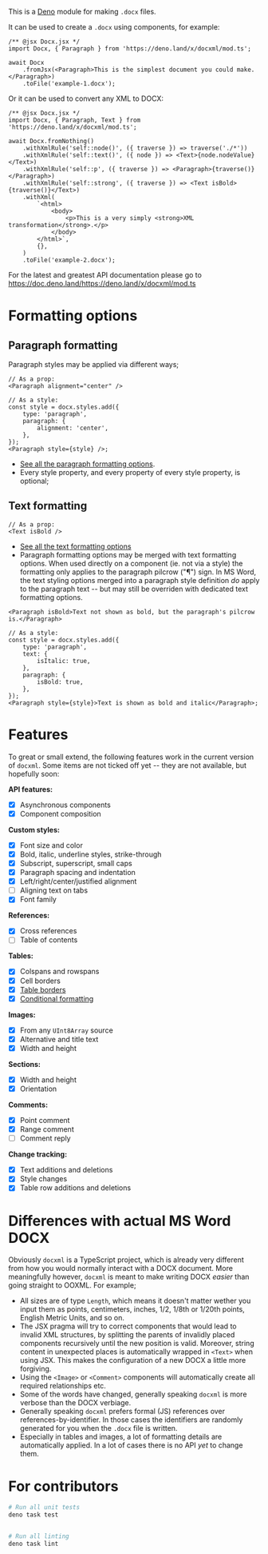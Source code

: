 This is a [Deno](https://deno.land) module for making `.docx` files.

It can be used to create a `.docx` using components, for example:

```tsx
/** @jsx Docx.jsx */
import Docx, { Paragraph } from 'https://deno.land/x/docxml/mod.ts';

await Docx
    .fromJsx(<Paragraph>This is the simplest document you could make.</Paragraph>)
    .toFile('example-1.docx');
```

Or it can be used to convert any XML to DOCX:

```tsx
/** @jsx Docx.jsx */
import Docx, { Paragraph, Text } from 'https://deno.land/x/docxml/mod.ts';

await Docx.fromNothing()
    .withXmlRule('self::node()', ({ traverse }) => traverse('./*'))
    .withXmlRule('self::text()', ({ node }) => <Text>{node.nodeValue}</Text>)
    .withXmlRule('self::p', ({ traverse }) => <Paragraph>{traverse()}</Paragraph>)
    .withXmlRule('self::strong', ({ traverse }) => <Text isBold>{traverse()}</Text>)
    .withXml(
        `<html>
            <body>
                <p>This is a very simply <strong>XML transformation</strong>.</p>
            </body>
        </html>`,
        {},
    )
    .toFile('example-2.docx');
```

For the latest and greatest API documentation please go to https://doc.deno.land/https://deno.land/x/docxml/mod.ts

# Formatting options

## Paragraph formatting

Paragraph styles may be applied via different ways;

```tsx
// As a prop:
<Paragraph alignment="center" />
```

```tsx
// As a style:
const style = docx.styles.add({
    type: 'paragraph',
    paragraph: {
        alignment: 'center',
    },
});
<Paragraph style={style} />;
```

- [See all the paragraph formatting options](https://doc.deno.land/https://deno.land/x/docxml/src/properties/paragraph-properties.ts/~/ParagraphProperties).
- Every style property, and every property of every style property, is optional;


## Text formatting

```tsx
// As a prop:
<Text isBold />
```

- [See all the text formatting options](https://doc.deno.land/https://deno.land/x/docxml/src/properties/text-properties.ts/~/TextProperties)
- Paragraph formatting options may be merged with text formatting options. When used directly on a component (ie. not via a style) the formatting only applies to the paragraph pilcrow ("¶") sign. In MS Word, the text styling options merged into a paragraph style definition _do_ apply to the paragraph text -- but may still be overriden with dedicated text formatting options.

```tsx
<Paragraph isBold>Text not shown as bold, but the paragraph's pilcrow is.</Paragraph>
```

```tsx
// As a style:
const style = docx.styles.add({
    type: 'paragraph',
    text: {
        isItalic: true,
    },
    paragraph: {
        isBold: true,
    },
});
<Paragraph style={style}>Text is shown as bold and italic</Paragraph>;
```

# Features

To great or small extend, the following features work in the current version of `docxml`. Some items are not ticked off yet -- they are not available, but hopefully soon:

**API features:**
- [x] Asynchronous components
- [x] Component composition

**Custom styles:**
- [x] Font size and color
- [x] Bold, italic, underline styles, strike-through
- [x] Subscript, superscript, small caps
- [x] Paragraph spacing and indentation
- [x] Left/right/center/justified alignment
- [ ] Aligning text on tabs
- [x] Font family

**References:**
- [x] Cross references
- [ ] Table of contents

**Tables:**
- [x] Colspans and rowspans
- [x] Cell borders
- [x] [Table borders](http://officeopenxml.com/WPtableBorders.php)
- [x] [Conditional formatting](http://officeopenxml.com/WPtblLook.php)

**Images:**
- [x] From any `UInt8Array` source
- [x] Alternative and title text
- [x] Width and height

**Sections:**
- [x] Width and height
- [x] Orientation

**Comments:**
- [x] Point comment
- [x] Range comment
- [ ] Comment reply

**Change tracking:**
- [x] Text additions and deletions
- [x] Style changes
- [x] Table row additions and deletions

# Differences with actual MS Word DOCX

Obviously `docxml` is a TypeScript project, which is already very different from how you would normally interact
with a DOCX document. More meaningfully however, `docxml` is meant to make writing DOCX _easier_ than going straight
to OOXML. For example;

- All sizes are of type `Length`, which means it doesn't matter wether you input them as points, centimeters,
  inches, 1/2, 1/8th or 1/20th points, English Metric Units, and so on.
- The JSX pragma will try to correct components that would lead to invalid XML structures, by splitting the parents of
  invalidly placed components recursively until the new position is valid. Moreover, string content in unexpected places
  is automatically wrapped in `<Text>` when using JSX. This makes the configuration of a new DOCX a little more
  forgiving.
- Using the `<Image>` or `<Comment>` components will automatically create all required relationships etc.
- Some of the words have changed, generally speaking `docxml` is more verbose than the DOCX verbiage.
- Generally speaking `docxml` prefers formal (JS) references over references-by-identifier. In those cases the
  identifiers are randomly generated for you when the `.docx` file is written.
- Especially in tables and images, a lot of formatting details are automatically applied. In a lot of cases there
 is no API _yet_ to change them.


# For contributors

```sh
# Run all unit tests
deno task test


# Run all linting
deno task lint
```